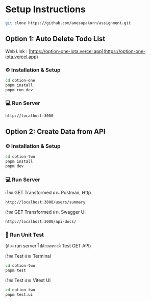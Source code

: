 


# Setup Instructions
```bash
git clone https://github.com/amesupakorn/assignment.git

```

## Option 1: Auto Delete Todo List

Web Link : [https://option-one-iota.vercel.app](https://option-one-iota.vercel.app)

### ⚙️ Installation & Setup

```bash
cd option-one
pnpm install
pnpm run dev
```

### 💻  Run Server

```bash
http://localhost:3000
```

## Option 2: Create Data from API

### ⚙️ Installation & Setup

```bash
cd option-two
pnpm install
pnpm dev
```

### 💻  Run Server

เรียก GET Transformed ผ่าน Postman, Http
```bash
http://localhost:3000/users/summary
```
เรียก GET Transformed ผ่าน Swagger UI

```bash
http://localhost:3000/api-docs/
```

### 🧪 Run Unit Test

(ต้อง run server ไปด้วยเพราะมี Test GET API)

เรียก Test ผ่าน Terminal 
```bash
cd option-two
pnpm test
```
เรียก Test ผ่าน Vitest UI
```bash
cd option-two
pnpm test:ui
```
